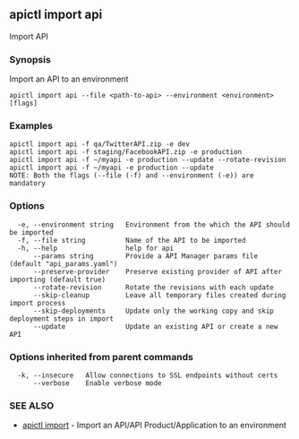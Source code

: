 ## apictl import api

Import API

### Synopsis

Import an API to an environment

```
apictl import api --file <path-to-api> --environment <environment> [flags]
```

### Examples

```
apictl import api -f qa/TwitterAPI.zip -e dev
apictl import api -f staging/FacebookAPI.zip -e production
apictl import api -f ~/myapi -e production --update --rotate-revision
apictl import api -f ~/myapi -e production --update
NOTE: Both the flags (--file (-f) and --environment (-e)) are mandatory
```

### Options

```
  -e, --environment string   Environment from the which the API should be imported
  -f, --file string          Name of the API to be imported
  -h, --help                 help for api
      --params string        Provide a API Manager params file (default "api_params.yaml")
      --preserve-provider    Preserve existing provider of API after importing (default true)
      --rotate-revision      Rotate the revisions with each update
      --skip-cleanup         Leave all temporary files created during import process
      --skip-deployments     Update only the working copy and skip deployment steps in import
      --update               Update an existing API or create a new API
```

### Options inherited from parent commands

```
  -k, --insecure   Allow connections to SSL endpoints without certs
      --verbose    Enable verbose mode
```

### SEE ALSO

* [apictl import](apictl_import.md)	 - Import an API/API Product/Application to an environment

